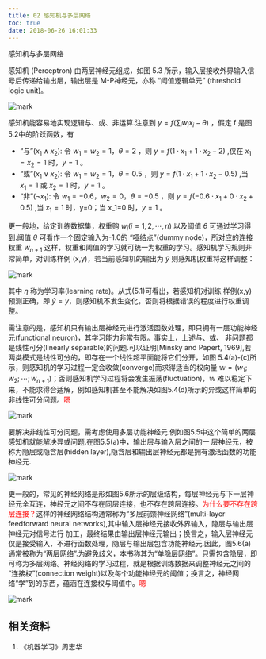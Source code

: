 ```yaml
---
title: 02 感知机与多层网络
toc: true
date: 2018-06-26 16:01:33
---
```





感知机与多层网络


感知机 (Perceptron) 由两层神经元组成，如图 5.3 所示，输入层接收外界输入信号后传递给输出层，输出层是 M-P神经元，亦称 “阈值逻辑单元” (threshold logic unit)。

![mark](http://images.iterate.site/blog/image/180626/HH2jbcD06F.png?imageslim)


感知机能容易地实现逻辑与、或、非运算.注意到 $y=f(\sum_i w_ix_i-\theta)$ ，假定 f 是图5.2中的阶跃函数，有

- “与”($x_1\wedge x_2$): 令 $w_1=w_2=1$，$\theta=2$ ，则 $y=f(1\cdot x_1+1\cdot x_2 -2)$ ,仅在 $x_1=x_2=1$ 时，$y=1$ 。
- “或”($x_1\vee x_2$): 令 $w_1=w_2=1$，$\theta=0.5$ ，则 $y=f(1\cdot x_1+1\cdot x_2 -0.5)$ ,当 $x_1=1$ 或 $x_2=1$ 时，$y=1$ 。
- “非”($\neg x_1$): 令 $w_1=-0.6$，$w_2=0$，$\theta=-0.5$ ，则 $y=f(-0.6\cdot x_1+0\cdot x_2 +0.5)$ ,当 $x_1=1$ 时，y=0；当 x_1=0 时，$y=1$ 。



更一般地，给定训练数据集，权重购 $w_i(i=1,2,\cdots ,n)$ 以及阈值 $\theta$  可通过学习得到.阈值 $\theta$ 可看作一个固定输入为-1.0的 “哑结点”(dummy node)，所对应的连接权重 $w_{n+1}$ 这样，权重和阈值的学习就可统一为权重的学习。感知机学习规则非常简单，对训练样例 (x,y)，若当前感知机的输出为 $\hat{y}$ 则感知机权重将这样调整：

![mark](http://images.iterate.site/blog/image/180626/fBBA41Fe96.png?imageslim)


其中 $\eta$ 称为学习率(learning rate)。从式(5.1)可看出，若感知机对训练 样例(x,y)预测正确，即 $\hat{y}=y$，则感知机不发生变化，否则将根据错误的程度进行权重调整。

需注意的是，感知机只有输出层神经元进行激活函数处理，即只拥有一层功能神经元(functional neuron)，其学习能力非常有限。事实上，上述与、或、 非问题都是线性可分(linearly separable)的问题.可以证明[Minsky and Papert, 1969],若两类模式是线性可分的，即存在一个线性超平面能将它们分开，如图 5.4(a)-(c)所示，则感知机的学习过程一定会收敛(converge)而求得适当的权向量 $\mathbb{w} = (w_1;w_2;\cdots;w_{n+1})$；否则感知机学习过程将会发生振荡(fluctuation)，$\mathbb{w}$ 难以稳定下来，不能求得合适解，例如感知机甚至不能解决如图5.4(d)所示的异或这样简单的非线性可分问题。<span style="color:red;">嗯</span>

![mark](http://images.iterate.site/blog/image/180626/EdKdbB6djE.png?imageslim)



要解决非线性可分问题，需考虑使用多层功能神经元.例如图5.5中这个简单的两层感知机就能解决异或问题.在图5.5(a)中，输出层与输入层之间的一 层神经元，被称为隐层或隐含层(hidden layer),隐含层和输出层神经元都是拥有激活函数的功能神经元.

![mark](http://images.iterate.site/blog/image/180626/11b2382672.png?imageslim)

更一般的，常见的神经网络是形如图5.6所示的层级结构，每层神经元与下一层神经元全互连，神经元之间不存在同层连接，也不存在跨层连接。<span style="color:red;">为什么要不存在跨层连接？</span>这样的神经网络结构通常称为“多层前馈神经网络”(multi-layer feedforward neural networks),其中输入层神经元接收外界输入，隐层与输出层神经元对信号进行 加工，最终结果由输出层神经元输出；换言之，输入层神经元仅是接受输入，不进行函数处理，隐层与输出层包含功能神经元.因此，图5.6(a)通常被称为“两层网络”.为避免歧义，本书称其为“单隐层网络”。只需包含隐层，即可称为多层网络。神经网络的学习过程，就是根据训练数据来调整神经元之间的 “连接权”(connection weight)以及每个功能神经元的阈值；换言之，神经网络“学”到的东西，蕴涵在连接权与阈值中。<span style="color:red;">嗯</span>

![mark](http://images.iterate.site/blog/image/180626/4GG4c1ibLE.png?imageslim)





## 相关资料
1. 《机器学习》周志华
